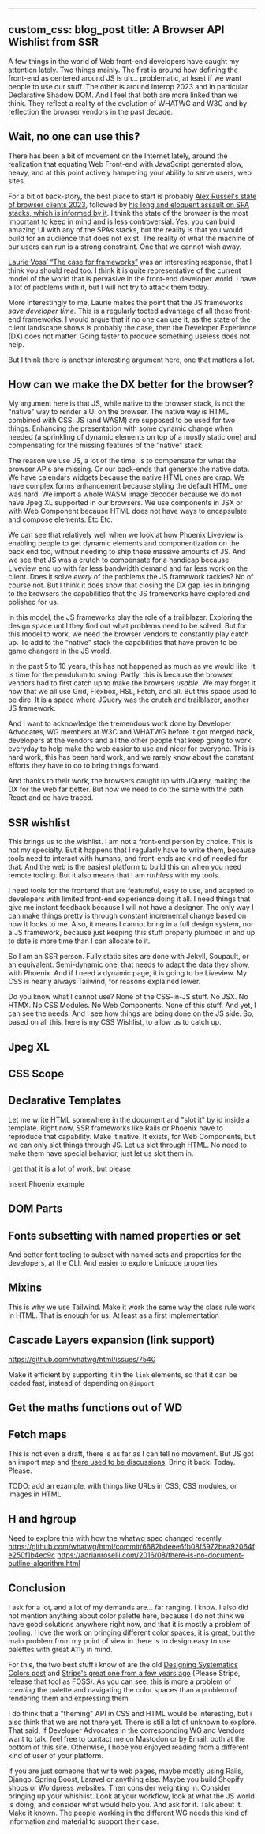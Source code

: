 


---
custom_css: blog_post
title: A Browser API Wishlist from SSR
---

A few things in the world of Web front-end developers have caught my attention lately. Two things mainly. The first is around how defining the front-end as centered around JS is uh... problematic, at least if we want people to use our stuff. The other is around Interop 2023 and in particular Declarative Shadow DOM. And I feel that both are more linked than we think. They reflect a reality of the evolution of WHATWG and W3C and by reflection the browser vendors in the past decade.
<!--more--> 

## Wait, no one can use this?

There has been a bit of movement on the Internet lately, around the realization that equating Web Front-end with JavaScript generated slow, heavy, and at this point actively hampering your ability to serve users, web sites.

For a bit of back-story, the best place to start is probably [Alex Russel's state of browser clients 2023](https://infrequently.org/2022/12/performance-baseline-2023/), followed by [his long and eloquent assault on SPA stacks, which is informed by it](https://infrequently.org/2023/02/the-market-for-lemons/). I think the state of the browser is the most important to keep in mind and is less controversial. Yes, you can build amazing UI with any of the SPAs stacks, but the reality is that you would build for an audience that does not exist. The reality of what the machine of our users can run is a strong constraint. One that we cannot wish away.

[Laurie Voss’ “The case for frameworks”](https://seldo.com/posts/the_case_for_frameworks) was an interesting response, that I think you should read too. I think it is quite representative of the current model of the world that is pervasive in the front-end developer world. I have a lot of problems with it, but I will not try to attack them today.

More interestingly to me, Laurie makes the point that the JS frameworks _save developer time_. This is a regularly tooted advantage of all these front-end frameworks. I would argue that if no one can use it, as the state of the client landscape shows is probably the case, then the Developer Experience (DX) does not matter. Going faster to produce something useless does not help.

But I think there is another interesting argument here, one that matters a lot.

## How can we make the DX better for the browser? 

My argument here is that JS, while native to the browser stack, is not the "native" way to render a UI on the browser. The native way is HTML combined with CSS. JS (and WASM) are supposed to be used for two things. Enhancing the presentation with some dynamic change when needed (a sprinkling of dynamic elements on top of a mostly static one) and compensating for the missing features of the "native" stack.

The reason we use JS, a lot of the time, is to compensate for what the browser APIs are missing. Or our back-ends that generate the native data. We have calendars widgets because the native HTML ones are crap. We have complex forms enhancement because styling the default HTML one was hard. We import a whole WASM image decoder because we do not have Jpeg XL supported in our browsers. We use components in JSX or with Web Component because HTML does not have ways to encapsulate and compose elements. Etc Etc.

We can see that relatively well when we look at how Phoenix Liveview is enabling people to get dynamic elements and componentization on the back end too, without needing to ship these massive amounts of JS. And we see that JS was a crutch to compensate for a handicap because Liveview end up with far less bandwidth demand and far less work on the client. Does it solve _every_ of the problems the JS framework tackles? No of course not. But I think it does show that closing the DX gap lies in bringing to the browsers the capabilities that the JS frameworks have explored and polished for us.

In this model, the JS frameworks play the role of a trailblazer. Exploring the design space until they find out what problems need to be solved. But for this model to work, we need the browser vendors to constantly play catch up. To add to the "native" stack the capabilities that have proven to be game changers in the JS world.

In the past 5 to 10 years, this has not happened as much as we would like. It is time for the pendulum to swing. Partly, this is because the browser vendors had to first catch up to make the browsers _usable_. We may forget it now that we all use Grid, Flexbox, HSL, Fetch, and all. But this space used to be dire. It is a space where JQuery was the crutch and trailblazer, another JS framework.

And i want to acknowledge the tremendous work done by Developer Advocates, WG members at W3C and WHATWG before it got merged back, developers at the vendors and all the other people that keep going to work everyday to help make the web easier to use and nicer for everyone. This is hard work, this has been hard work, and we rarely know about the constant efforts they have to do to bring things forward.

And thanks to their work, the browsers caught up with JQuery, making the DX for the web far better. But now we need to do the same with the path React and co have traced.

## SSR wishlist

This brings us to the wishlist. I am not a front-end person by choice. This is not my specialty. But it happens that I regularly have to write them, because tools need to interact with humans, and front-ends are kind of needed for that. And the web is the easiest platform to build this on when you need remote tooling. But it also means that I am _ruthless_ with my tools.

I need tools for the frontend that are featureful, easy to use, and adapted to developers with limited front-end experience doing it all. I need things that give me instant feedback because I will not have a designer. The only way I can make things pretty is through constant incremental change based on how it looks to me. Also, it means I cannot bring in a full design system, nor a JS framework, because just keeping this stuff properly plumbed in and up to date is more time than I can allocate to it.

So I am an SSR person. Fully static sites are done with Jekyll, Soupault, or an equivalent. Semi-dynamic one, that needs to adapt the data they show, with Phoenix. And if I need a dynamic page, it is going to be Liveview. My CSS is nearly always Tailwind, for reasons explained lower.

Do you know what I cannot use? None of the CSS-in-JS stuff. No JSX. No HTMX. No CSS Modules. No Web Components. None of this stuff. And yet, I can see the needs. And I see how things are being done on the JS side. So, based on all this, here is my CSS Wishlist, to allow us to catch up.

## Jpeg XL

## CSS Scope

## Declarative Templates

Let me write HTML somewhere in the document and "slot it" by id inside a template. Right now, SSR frameworks like Rails or Phoenix have to reproduce that capability. Make it native. It exists, for Web Components, but we can only slot things through JS. Let us slot through HTML. No need to make them have special behavior, just let us slot them in.

I get that it is a lot of work, but please

Insert Phoenix example

## DOM Parts

## Fonts subsetting with named properties or set

And better font tooling to subset with named sets and properties for the developers, at the CLI. And easier to explore Unicode properties

## Mixins

This is why we use Tailwind. Make it work the same way the class rule work in HTML. That is enough for us. At least as a first implementation

## Cascade Layers expansion (link support)

https://github.com/whatwg/html/issues/7540

Make it efficient by supporting it in the `link` elements, so that it can be loaded fast, instead of depending on `@import`

## Get the maths functions out of WD

## Fetch maps

This is not even a draft, there is as far as I can tell no movement. But JS got an import map and [there used to be discussions](https://discourse.wicg.io/t/proposal-fetch-maps/4259). Bring it back. Today. Please.

TODO: add an example, with things like URLs in CSS, CSS modules, or images in HTML

## H and hgroup

Need to explore this with how the whatwg spec changed recently
https://github.com/whatwg/html/commit/6682bdeee6fb08f5972bea92064fe250f1b4ec9c
https://adrianroselli.com/2016/08/there-is-no-document-outline-algorithm.html

## Conclusion

I ask for a lot, and a lot of my demands are... far ranging. I know. I also did not mention anything about color palette here, because I do not think we have good solutions anywhere right now, and that it is mostly a problem of tooling. I love the work on bringing different color spaces, it is great, but the main problem from my point of view in there is to design easy to use palettes with great A11y in mind.

For this, the two best stuff i know of are the old [Designing Systematics Colors post](https://uxplanet.org/designing-systematic-colors-b5d2605b15c) and [Stripe's great one from a few years ago](https://stripe.com/blog/accessible-color-systems) (Please Stripe, release that tool as FOSS). As you can see, this is more a problem of _creating_ the palette and navigating the color spaces than a problem of rendering them and expressing them.

I do think that a "theming" API in CSS and HTML would be interesting, but i also think that we are not there yet. There is still a lot of unknown to explore. That said, if Developer Advocates in the corresponding WG and Vendors want to talk, feel free to contact me on Mastodon or by Email, both at the bottom of this site. Otherwise, I hope you enjoyed reading from a different kind of user of your platform.

If you are just someone that write web pages, maybe mostly using Rails, Django, Spring Boost, Laravel or anything else. Maybe you build Shopify shops or Wordpress websites. Then consider weighting in. Consider bringing up your whishlist. Look at your workflow, look at what the JS world is doing, and consider what would help you. And ask for it. Talk about it. Make it known. The people working in the different WG needs this kind of information and material to support their case.
